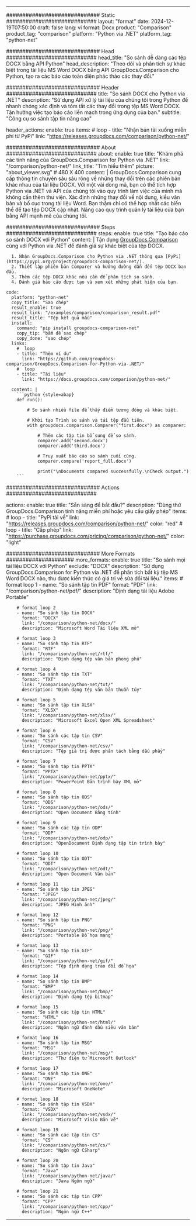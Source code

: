
---
############################# Static ############################
layout: "format"
date:  2024-12-19T07:50:00
draft: false
lang: vi
format: Docx
product: "Comparison"
product_tag: "comparison"
platform: "Python via .NET"
platform_tag: "python-net"

############################# Head ############################
head_title: "So sánh dễ dàng các tệp DOCX bằng API Python"
head_description: "Theo dõi và phân tích sự khác biệt trong tài liệu MS Word DOCX bằng API GroupDocs.Comparison cho Python, tạo ra các báo cáo toàn diện phác thảo các thay đổi."

############################# Header ############################
title: "So sánh DOCX cho Python via .NET" 
description: "Sử dụng API xử lý tài liệu của chúng tôi trong Python để nhanh chóng xác định và tóm tắt các thay đổi trong tệp MS Word DOCX. Tận hưởng việc tạo báo cáo liền mạch trong ứng dụng của bạn."
subtitle: "Công cụ so sánh tập tin nâng cao" 

header_actions:
  enable: true
  items:
    #  loop
    - title: "Nhận bản tải xuống miễn phí từ PyPi"
      link: "https://releases.groupdocs.com/comparison/python-net/"
      
############################# About ############################
about:
    enable: true
    title: "Khám phá các tính năng của GroupDocs.Comparison for Python via .NET"
    link: "/comparison/python-net/"
    link_title: "Tìm hiểu thêm"
    picture: "about_viewer.svg" # 480 X 400
    content: |
       GroupDocs.Comparison cung cấp thông tin chuyên sâu sâu rộng về những thay đổi trên các phiên bản khác nhau của tài liệu DOCX. Với một vài dòng mã, bạn có thể tích hợp Python via .NET và API của chúng tôi vào quy trình làm việc của mình mà không cần thêm thư viện. Xác định những thay đổi về nội dung, kiểu văn bản và bố cục trong tài liệu Word. Bạn thậm chí có thể hợp nhất các biến thể để tạo tệp DOCX cập nhật. Nâng cao quy trình quản lý tài liệu của bạn bằng API mạnh mẽ của chúng tôi.

############################# Steps ############################
steps:
    enable: true
    title: "Tạo báo cáo so sánh DOCX với Python"
    content: |
      Tận dụng [GroupDocs.Comparison](https://products.groupdocs.com/comparison/python-net/) cùng với Python via .NET để đánh giá sự khác biệt của tệp DOCX.
      
      1. Nhận GroupDocs.Comparison cho Python via .NET thông qua [PyPi](https://pypi.org/project/groupdocs-comparison-net/).
      2. Thiết lập phiên bản Comparer và hướng đường dẫn đến tệp DOCX ban đầu.
      3. Thêm các tệp DOCX khác nếu cần để phân tích so sánh.
      4. Đánh giá báo cáo được tạo và xem xét những phát hiện của bạn.
   
    code:
      platform: "python-net"
      copy_title: "Sao chép"
      result_enable: true
      result_link: "/examples/comparison/comparison_result.pdf"
      result_title: "Tệp kết quả mẫu"
      install:
        command: "pip install groupdocs-comparison-net"
        copy_tip: "bấm để sao chép"
        copy_done: "sao chép"
      links:
        #  loop
        - title: "Thêm ví dụ"
          link: "https://github.com/groupdocs-comparison/GroupDocs.Comparison-for-Python-via-.NET/"
        #  loop
        - title: "Tài liệu"
          link: "https://docs.groupdocs.com/comparison/python-net/"
          
      content: |
        ```python {style=abap}
        def run():

            # So sánh nhiều file để thấy điểm tương đồng và khác biệt.

            # Khởi tạo Trình so sánh và tải tệp đầu tiên.
            with groupdocs.comparison.Comparer("first.docx") as comparer:

                # Thêm các tập tin bổ sung để so sánh.
                comparer.add('second.docx')
                comparer.add('third.docx')

                # Truy xuất báo cáo so sánh cuối cùng.
                comparer.compare('report_full.docx')

                print("\nDocuments compared successfully.\nCheck output.")
        ```            

############################# Actions ############################

actions:
  enable: true
  title: "Sẵn sàng để bắt đầu?"
  description: "Dùng thử GroupDocs.Comparison tính năng miễn phí hoặc yêu cầu giấy phép"
  items:
    #  loop
    - title: "PyPi tải về"
      link: "https://releases.groupdocs.com/comparison/python-net/"
      color: "red"
        #  loop
    - title: "Cấp phép"
      link: "https://purchase.groupdocs.com/pricing/comparison/python-net/"
      color: "light"


############################# More Formats #####################
more_formats:
    enable: true
    title: "So sánh mọi tài liệu DOCX với Python"
    exclude: "DOCX"
    description: "Sử dụng GroupDocs.Comparison for Python via .NET để phân tích bất kỳ tệp MS Word DOCX nào, thu được kiến ​​thức có giá trị về sửa đổi tài liệu."
    items: 
        # format loop 1
        - name: "So sánh tập tin PDF"
          format: "PDF"
          link: "/comparison/python-net/pdf/"
          description: "Định dạng tài liệu Adobe Portable"

        # format loop 2
        - name: "So sánh tập tin DOCX"
          format: "DOCX"
          link: "/comparison/python-net/docx/"
          description: "Microsoft Word Tài liệu XML mở"

        # format loop 3
        - name: "So sánh tập tin RTF"
          format: "RTF"
          link: "/comparison/python-net/rtf/"
          description: "Định dạng tệp văn bản phong phú"

        # format loop 4
        - name: "So sánh tập tin TXT"
          format: "TXT"
          link: "/comparison/python-net/txt/"
          description: "Định dạng tệp văn bản thuần túy"

        # format loop 5
        - name: "So sánh tập tin XLSX"
          format: "XLSX"
          link: "/comparison/python-net/xlsx/"
          description: "Microsoft Excel Open XML Spreadsheet"

        # format loop 6
        - name: "So sánh các tập tin CSV"
          format: "CSV"
          link: "/comparison/python-net/csv/"
          description: "Tệp giá trị được phân tách bằng dấu phẩy"

        # format loop 7
        - name: "So sánh tập tin PPTX"
          format: "PPTX"
          link: "/comparison/python-net/pptx/"
          description: "PowerPoint Bản trình bày XML mở"

        # format loop 8
        - name: "So sánh tập tin ODS"
          format: "ODS"
          link: "/comparison/python-net/ods/"
          description: "Open Document Bảng tính"

        # format loop 9
        - name: "So sánh các tập tin ODP"
          format: "ODP"
          link: "/comparison/python-net/odp/"
          description: "OpenDocument Định dạng tập tin trình bày"

        # format loop 10
        - name: "So sánh tập tin ODT"
          format: "ODT"
          link: "/comparison/python-net/odt/"
          description: "Open Document Văn bản"

        # format loop 11
        - name: "So sánh tập tin JPEG"
          format: "JPEG"
          link: "/comparison/python-net/jpeg/"
          description: "JPEG Hình ảnh"

        # format loop 12
        - name: "So sánh tập tin PNG"
          format: "PNG"
          link: "/comparison/python-net/png/"
          description: "Portable Đồ họa mạng"

        # format loop 13
        - name: "So sánh tập tin GIF"
          format: "GIF"
          link: "/comparison/python-net/gif/"
          description: "Tệp định dạng trao đổi đồ họa"

        # format loop 14
        - name: "So sánh tập tin BMP"
          format: "BMP"
          link: "/comparison/python-net/bmp/"
          description: "Định dạng tệp bitmap"

        # format loop 15
        - name: "So sánh các tập tin HTML"
          format: "HTML"
          link: "/comparison/python-net/html/"
          description: "Ngôn ngữ đánh dấu siêu văn bản"

        # format loop 16
        - name: "So sánh tập tin MSG"
          format: "MSG"
          link: "/comparison/python-net/msg/"
          description: "Thư điện tử Microsoft Outlook"

        # format loop 17
        - name: "So sánh tập tin ONE"
          format: "ONE"
          link: "/comparison/python-net/one/"
          description: "Microsoft OneNote"

        # format loop 18
        - name: "So sánh tập tin VSDX"
          format: "VSDX"
          link: "/comparison/python-net/vsdx/"
          description: "Microsoft Visio Bản vẽ"

        # format loop 19
        - name: "So sánh các tập tin CS"
          format: "CS"
          link: "/comparison/python-net/cs/"
          description: "Ngôn ngữ CSharp"

        # format loop 20
        - name: "So sánh tập tin Java"
          format: "Java"
          link: "/comparison/python-net/java/"
          description: "Java Ngôn ngữ"
          
        # format loop 21
        - name: "So sánh các tập tin CPP"
          format: "CPP"
          link: "/comparison/python-net/cpp/"
          description: "Ngôn ngữ C++"
---